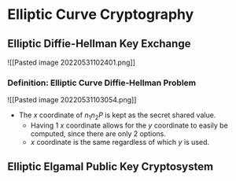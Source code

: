 # Elliptic Curve Cryptography
## Elliptic Diffie-Hellman Key Exchange
![[Pasted image 20220531102401.png]]

### Definition: Elliptic Curve Diffie-Hellman Problem
![[Pasted image 20220531103054.png]]
- The $x$ coordinate of $n_1n_2P$ is kept as the secret shared value.
	- Having 1 $x$ coordinate allows for the $y$ coordinate to easily be computed, since there are only 2 options.
	- $x$ coordinate is the same regardless of which $y$ is used.

## Elliptic Elgamal Public Key Cryptosystem
